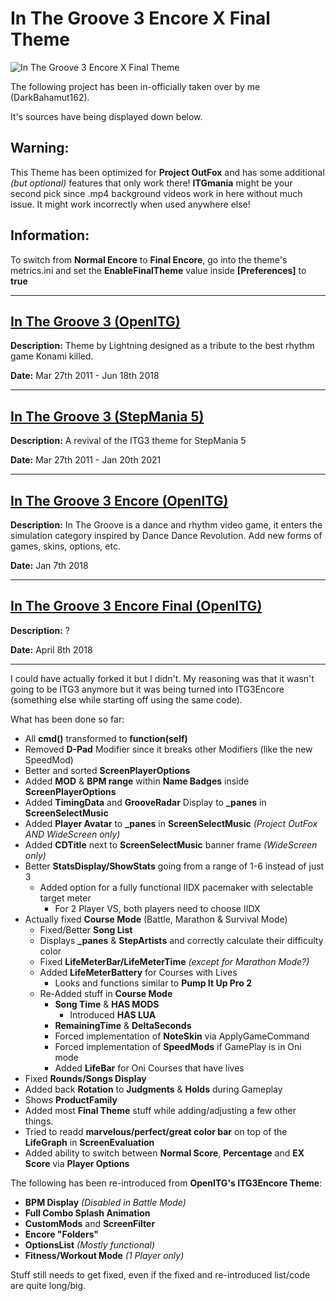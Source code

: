 # In The Groove 3 Encore X Final Theme
![In The Groove 3 Encore X Final Theme](https://user-images.githubusercontent.com/83576877/215728137-8d637c6c-af76-46e2-bca3-2b58b0f2f013.png)

The following project has been in-officially taken over by me (DarkBahamut162).

It's sources have being displayed down below.

## Warning:
This Theme has been optimized for **Project OutFox** and has some additional *(but optional)* features that only work there!
**ITGmania** might be your second pick since .mp4 background videos work in here without much issue. It might work incorrectly when used anywhere else!

## Information:
To switch from **Normal Encore** to **Final Encore**, go into the theme's metrics.ini and set the **EnableFinalTheme** value inside **[Preferences]** to **true**

---

[In The Groove 3 (OpenITG)](https://github.com/openitg/itg3theme)
---

**Description:** Theme by Lightning designed as a tribute to the best rhythm game Konami killed.

**Date:** Mar 27th 2011 - Jun 18th 2018

---

[In The Groove 3 (StepMania 5)](https://github.com/JoseVarelaP/itg3-sm5-revival)
---

**Description:** A revival of the ITG3 theme for StepMania 5

**Date:** Mar 27th 2011 - Jan 20th 2021

---

[In The Groove 3 Encore (OpenITG)](https://www.indiedb.com/games/in-the-groove-3/downloads/in-the-groove-3-r35)
---

**Description:** In The Groove is a dance and rhythm video game, it enters the simulation category inspired by Dance Dance Revolution. Add new forms of games, skins, options, etc.

**Date:**  Jan 7th 2018

---

[In The Groove 3 Encore Final (OpenITG)](https://www.youtube.com/watch?v=n1HvKWturOI)
---

**Description:** ?

**Date:** April 8th 2018

---
I could have actually forked it but I didn't. My reasoning was that it wasn't going to be ITG3 anymore but it was being turned into ITG3Encore (something else while starting off using the same code).

What has been done so far:

* All **cmd()** transformed to **function(self)**
* Removed **D-Pad** Modifier since it breaks other Modifiers (like the new SpeedMod)
* Better and sorted **ScreenPlayerOptions**
* Added **MOD** & **BPM range** within **Name Badges** inside **ScreenPlayerOptions**
* Added **TimingData** and **GrooveRadar** Display to **_panes** in **ScreenSelectMusic**
* Added **Player Avatar** to **_panes** in **ScreenSelectMusic** *(Project OutFox AND WideScreen only)*
* Added **CDTitle** next to **ScreenSelectMusic** banner frame *(WideScreen only)*
* Better **StatsDisplay/ShowStats** going from a range of 1-6 instead of just 3
  * Added option for a fully functional IIDX pacemaker with selectable target meter
    * For 2 Player VS, both players need to choose IIDX
* Actually fixed **Course Mode** (Battle, Marathon & Survival Mode)
  * Fixed/Better **Song List**
  * Displays **_panes** & **StepArtists** and correctly calculate their difficulty color
  * Fixed **LifeMeterBar/LifeMeterTime** *(except for Marathon Mode?)*
  * Added **LifeMeterBattery** for Courses with Lives
    * Looks and functions similar to **Pump It Up Pro 2**
  * Re-Added stuff in **Course Mode**
    * **Song Time** & **HAS MODS**
      * Introduced **HAS LUA**
    * **RemainingTime** & **DeltaSeconds**
    * Forced implementation of **NoteSkin** via ApplyGameCommand
    * Forced implementation of **SpeedMods** if GamePlay is in Oni mode
    * Added **LifeBar** for Oni Courses that have lives
* Fixed **Rounds/Songs Display**
* Added back **Rotation** to **Judgments** & **Holds** during Gameplay
* Shows **ProductFamily**
* Added most **Final Theme** stuff while adding/adjusting a few other things.
* Tried to readd **marvelous/perfect/great color bar** on top of the **LifeGraph** in **ScreenEvaluation**
* Added ability to switch between **Normal Score**, **Percentage** and **EX Score** via **Player Options**

The following has been re-introduced from **OpenITG's ITG3Encore Theme**:
* **BPM Display** *(Disabled in Battle Mode)*
* **Full Combo Splash Animation**
* **CustomMods** and **ScreenFilter**
* **Encore "Folders"**
* **OptionsList** *(Mostly functional)*
* **Fitness/Workout Mode** *(1 Player only)*

Stuff still needs to get fixed, even if the fixed and re-introduced list/code are quite long/big.